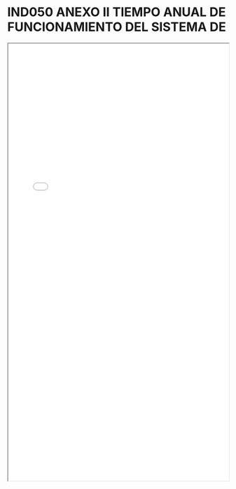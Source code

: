 # IND050 ANEXO II TIEMPO ANUAL DE FUNCIONAMIENTO DEL SISTEMA DE

<iframe src="../IND050 ANEXO II TIEMPO ANUAL DE FUNCIONAMIENTO DEL SISTEMA DE.pdf" width="100%" height="1000px"></iframe>
